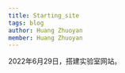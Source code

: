 ```yaml
---
title: Starting_site
tags: blog
author: Huang Zhuoyan
member: Huang Zhuoyan
---
```


2022年6月29日，搭建实验室网站。
